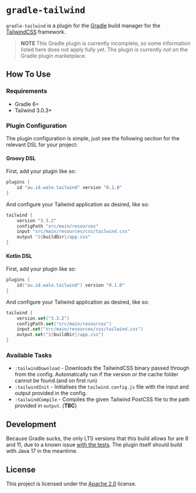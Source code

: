 # `gradle-tailwind`
`gradle-tailwind` is a plugin for the [Gradle](https://gradle.org) build manager for the [TailwindCSS](https://tailwindcss.com) framework.

> **NOTE**
> This Gradle plugin is currently incomplete, so some information listed here does not apply fully yet.
> The plugin is currently *not* on the Gradle plugin marketplace.

## How To Use
### Requirements
- Gradle 6+
- Tailwind 3.0.3+

### Plugin Configuration
The plugin configuration is simple, just see the following section for the relevant DSL for your project:

#### Groovy DSL
First, add your plugin like so:
```groovy
plugins {
    id "au.id.wale.tailwind" version "0.1.0"
}
```
And configure your Tailwind application as desired, like so:
```groovy
tailwind {
    version "3.3.2"
    configPath "src/main/resources"
    input "src/main/resources/css/tailwind.css"
    output "${buildDir}/app.css"
}
```
#### Kotlin DSL
First, add your plugin like so:
```kts
plugins {
    id("au.id.wale.tailwind") version "0.1.0"
}
```
And configure your Tailwind application as desired, like so:
```kts
tailwind {
    version.set("3.3.2")
    configPath.set("src/main/resources")
    input.set("src/main/resources/css/tailwind.css")
    output.set("${buildDir}/app.css")
}
```

### Available Tasks
- `:tailwindDownload` - Downloads the TailwindCSS binary passed through from the config. Automatically run if the version or the cache folder cannot be found.(and on first run)
- `:tailwindInit` - Initialises the `tailwind.config.js` file with the input and output provided in the config.
- `:tailwindCompile` - Compiles the  given Tailwind PostCSS file to the path provided in `output`. (**TBC**)

## Development
Because Gradle sucks, the only LTS versions that this build allows for are 8 and 11, due to a known issue [with the tests](https://github.com/gradle/gradle/issues/18647). The plugin itself should build with Java 17 in the meantime.

## License
This project is licensed under the [Apache 2.0](https://github.com/wale/gradle-tailwind/blob/main/LICENSE) license.